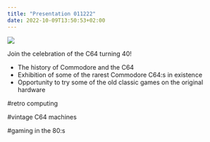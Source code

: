 ```yaml
---
title: "Presentation 011222"
date: 2022-10-09T13:50:53+02:00
---
```


<img src="/images/c64_discord.png">

Join the celebration of the C64 turning 40!
* The history of Commodore and the C64
* Exhibition of some of the rarest Commodore C64:s in existence
* Opportunity to try some of the old classic games on the original hardware
  
\#retro computing

\#vintage C64 machines

\#gaming in the 80:s
